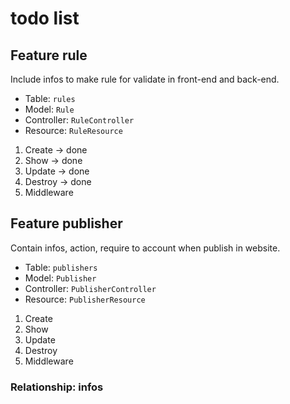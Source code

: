 # todo list

## Feature rule

Include infos to make rule for validate in front-end and back-end.

- Table: `rules`
- Model: `Rule`
- Controller: `RuleController`
- Resource: `RuleResource`

1. Create -> done
2. Show -> done
3. Update -> done
4. Destroy -> done
5. Middleware

## Feature publisher

Contain infos, action, require to account when publish in website.

- Table: `publishers`
- Model: `Publisher`
- Controller: `PublisherController`
- Resource: `PublisherResource`

1. Create
2. Show
3. Update
4. Destroy
5. Middleware

### Relationship: infos
